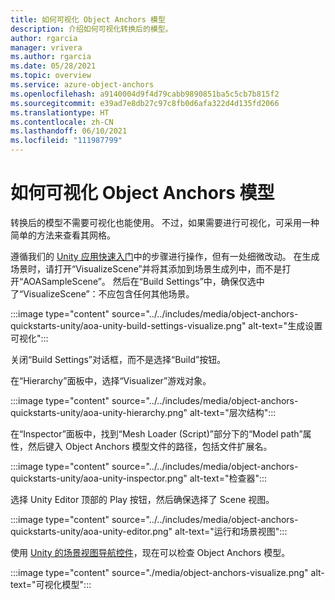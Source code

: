 ```yaml
---
title: 如何可视化 Object Anchors 模型
description: 介绍如何可视化转换后的模型。
author: rgarcia
manager: vrivera
ms.author: rgarcia
ms.date: 05/28/2021
ms.topic: overview
ms.service: azure-object-anchors
ms.openlocfilehash: a9140004d9f4d79cabb9890851ba5c5cb7b815f2
ms.sourcegitcommit: e39ad7e8db27c97c8fb0d6afa322d4d135fd2066
ms.translationtype: HT
ms.contentlocale: zh-CN
ms.lasthandoff: 06/10/2021
ms.locfileid: "111987799"
---
```

# <a name="how-to-visualize-an-object-anchors-model"></a>如何可视化 Object Anchors 模型

转换后的模型不需要可视化也能使用。 不过，如果需要进行可视化，可采用一种简单的方法来查看其网格。

遵循我们的 [Unity 应用快速入门](quickstarts/get-started-unity-hololens.md)中的步骤进行操作，但有一处细微改动。 在生成场景时，请打开“VisualizeScene”并将其添加到场景生成列中，而不是打开“AOASampleScene”。  然后在“Build Settings”中，确保仅选中了“VisualizeScene”：不应包含任何其他场景。

:::image type="content" source="../../includes/media/object-anchors-quickstarts-unity/aoa-unity-build-settings-visualize.png" alt-text="生成设置可视化":::

关闭“Build Settings”对话框，而不是选择“Build”按钮。

在“Hierarchy”面板中，选择“Visualizer”游戏对象。 

:::image type="content" source="../../includes/media/object-anchors-quickstarts-unity/aoa-unity-hierarchy.png" alt-text="层次结构":::

在“Inspector”面板中，找到“Mesh Loader (Script)”部分下的“Model path”属性，然后键入 Object Anchors 模型文件的路径，包括文件扩展名。  

:::image type="content" source="../../includes/media/object-anchors-quickstarts-unity/aoa-unity-inspector.png" alt-text="检查器":::

选择 Unity Editor 顶部的 Play 按钮，然后确保选择了 Scene 视图。 

:::image type="content" source="../../includes/media/object-anchors-quickstarts-unity/aoa-unity-editor.png" alt-text="运行和场景视图":::

使用 [Unity 的场景视图导航控件](https://docs.unity3d.com/Manual/SceneViewNavigation.html)，现在可以检查 Object Anchors 模型。

:::image type="content" source="./media/object-anchors-visualize.png" alt-text="可视化模型":::
